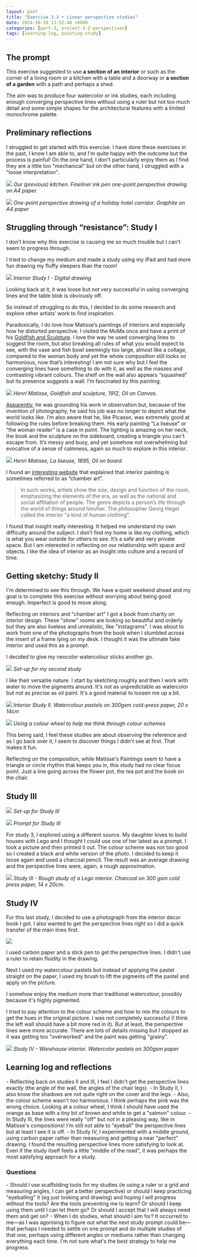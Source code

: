 ```yaml
---
layout: post
title: "Exercise 3.3 • Linear perspective studies"
date: 2024-10-20 13:52:40 +0000
categories: [part-3, project-3-2-perspectives]
tags: [learning-log, painting-study]
---
```


## The prompt
<!-- /wp:heading --><!-- wp:paragraph -->

This exercise suggested to use **a section of an interior** or such as the corner of a living room or a kitchen with a table and a doorway or **a section of a garden** with a path and perhaps a shed.

<!-- /wp:paragraph --><!-- wp:paragraph -->

The aim was to produce four watercolor or ink studies, each including enough converging perspective lines without using a ruler but not too much detail and some simple shapes for the architectural features with a limited monochrome palette.

<!-- /wp:paragraph --><!-- wp:heading {"className":"wp-block-heading"} -->
## Preliminary reflections
<!-- /wp:heading --><!-- wp:paragraph -->

I struggled to get started with this exercise. I have done these exercises in the past, I know I am able to, and I'm quite happy with the outcome but the process is painful! On the one hand, I don't particularly enjoy them as I find they are a little too "mechanical" but on the other hand, I struggled with a "loose interpretation".

<!-- /wp:paragraph --><!-- wp:columns -->
<!-- wp:column {"width":"100%"} -->
<!-- wp:columns -->
<!-- wp:column {"verticalAlignment":"center"} -->
<!-- wp:image {"id":1091,"sizeSlug":"full","linkDestination":"media"} -->
[![](https://spaces.oca.ac.uk/gaellelog/wp-content/uploads/sites/5355/2024/09/IMG_3167.jpeg)](https://spaces.oca.ac.uk/gaellelog/wp-content/uploads/sites/5355/2024/09/IMG_3167.jpeg)
_Our (previous) kitchen. Fineliner ink pen one-point perspective drawing on A4 paper._
<!-- /wp:image -->
<!-- /wp:column --><!-- wp:column -->
<!-- wp:image {"id":1093,"sizeSlug":"full","linkDestination":"media"} -->
[![](https://spaces.oca.ac.uk/gaellelog/wp-content/uploads/sites/5355/2024/09/IMG_3972-1.jpeg)](https://spaces.oca.ac.uk/gaellelog/wp-content/uploads/sites/5355/2024/09/IMG_3972-1.jpeg)
_One-point perspective drawing of a holiday hotel corridor. Graphite on A4 paper_
<!-- /wp:image -->
<!-- /wp:column -->
<!-- /wp:columns -->
<!-- /wp:column -->
<!-- /wp:columns --><!-- wp:heading {"className":"wp-block-heading"} -->
## Struggling through “resistance”: Study I
<!-- /wp:heading --><!-- wp:paragraph -->

I don’t know why this exercise is causing me so much trouble but I can’t seem to progress through.

<!-- /wp:paragraph --><!-- wp:paragraph -->

I tried to change my medium and made a study using my iPad and had more fun drawing my fluffy sleepers than the room!

<!-- /wp:paragraph --><!-- wp:image {"id":1098,"sizeSlug":"large","linkDestination":"media"} -->
[![](https://spaces.oca.ac.uk/gaellelog/wp-content/uploads/sites/5355/2024/10/img_0113-1.jpg)](https://spaces.oca.ac.uk/gaellelog/wp-content/uploads/sites/5355/2024/10/img_0113-1.jpg)
_Interior Study I - Digital drawing_
<!-- /wp:image --><!-- wp:paragraph -->

Looking back at it, it was loose but not very successful in using converging lines and the table blob is obviously off.

<!-- /wp:paragraph --><!-- wp:paragraph -->

So instead of struggling to do this, I decided to do some research and explore other artists’ work to find inspiration.

<!-- /wp:paragraph --><!-- wp:paragraph -->

Paradoxically, I do love how Matisse’s paintings of interiors and especially how he distorted perspective. I visited the MoMa once and have a print of his [Goldfish and Sculpture](https://www.moma.org/collection/works/79117). I love the way he used converging lines to suggest the room, but also breaking all rules of what you would expect to see, with the vase and fish bowl seemingly too large, almost like a collage, compared to the woman body and yet the whole composition still looks so harmonious, now that’s interesting! I am not sure why but I feel the converging lines have something to do with it, as well as the masses and contrasting vibrant colours. The shelf on the wall also appears “squashed” but its presence suggests a wall. I’m fascinated by this painting.

<!-- /wp:paragraph --><!-- wp:image {"id":1100,"sizeSlug":"large"} -->
![](https://spaces.oca.ac.uk/gaellelog/wp-content/uploads/sites/5355/2024/10/img_0114-1.jpg)
_Henri Matisse, Goldfish and sculpture, 1912, Oil on Canvas._
<!-- /wp:image --><!-- wp:paragraph -->

[Apparently](https://www.moma.org/collection/works/79117), he was grounding his work in observation but, because of the invention of photography, he said his job was no longer to depict what the world looks like. I’m also aware that he, like Picasso, was extremely good at following the rules before breaking them. His early painting “La liseuse” or “the woman reader” is a case in point. The lighting is amazing on her neck, the book and the sculpture on the sideboard, creating a triangle you can't escape from. It’s messy and busy, and yet somehow not overwhelming but evocative of a sense of calmness, again so much to explore in this interior.

<!-- /wp:paragraph --><!-- wp:image {"id":1101,"sizeSlug":"large"} -->
![](https://spaces.oca.ac.uk/gaellelog/wp-content/uploads/sites/5355/2024/10/img_0115-1.jpg)
_Henri Matisse, La liseuse, 1895, Oil on board._
<!-- /wp:image --><!-- wp:paragraph -->

I found an [interesting website](https://arthive.com/genres/interior) that explained that interior painting is sometimes referred to as “chamber art”.

<!-- /wp:paragraph --><!-- wp:quote -->

> <!-- wp:paragraph -->
> 
> In such works, artists show the size, design and function of the room, emphasizing the elements of the era, as well as the national and social affiliation of people. The genre depicts a person’s life through the world of things around him/her. The philosopher Georg Hegel called the interior “a kind of human clothing”.
> 
> <!-- /wp:paragraph -->

<!-- /wp:quote --><!-- wp:paragraph -->

I found that insight really interesting. It helped me understand my own difficulty around the subject. I don’t find my home is like my clothing, which is what you wear outside for others to see. It’s a safe and very private space. But I am interested in reflecting on our relationship with space and objects. I like the idea of interior as an insight into culture and a record of time.

<!-- /wp:paragraph --><!-- wp:heading {"className":"wp-block-heading"} -->
## Getting sketchy: Study II
<!-- /wp:heading --><!-- wp:paragraph -->

I'm determined to see this through. We have a quiet weekend ahead and my goal is to complete this exercise without worrying about being good enough. Imperfect is good to move along.

<!-- /wp:paragraph --><!-- wp:paragraph -->

Reflecting on interiors and "chamber art" I got a book from charity on interior design. These "show" rooms are looking so beautiful and orderly but they are also liveless and unrealistic, like "instagrams". I was about to work from one of the photographs from the book when I stumbled across the insert of a frame lying on my desk. I thought it was the ultimate fake interior and used this as a prompt.

<!-- /wp:paragraph --><!-- wp:paragraph -->

I decided to give my neocolor watercolour sticks another go.

<!-- /wp:paragraph --><!-- wp:image {"id":1104,"sizeSlug":"large"} -->
![](https://spaces.oca.ac.uk/gaellelog/wp-content/uploads/sites/5355/2024/10/img_6766.jpg)
_Set-up for my second study_
<!-- /wp:image --><!-- wp:paragraph -->

I like their versatile nature. I start by sketching roughly and then I work with water to move the pigments around. It's not as unpredictable as watercolor but not as precise as oil paint. It's a good material to loosen me up a bit.

<!-- /wp:paragraph --><!-- wp:image {"id":1109,"sizeSlug":"large","linkDestination":"media"} -->
[![](https://spaces.oca.ac.uk/gaellelog/wp-content/uploads/sites/5355/2024/10/2024-10-19_110553-1.jpg)](https://spaces.oca.ac.uk/gaellelog/wp-content/uploads/sites/5355/2024/10/2024-10-19_110553-1.jpg)
_Interior Study II. Watercolour pastels on 300gsm cold-press paper, 20 x 14cm_
<!-- /wp:image --><!-- wp:image {"id":1110,"sizeSlug":"large"} -->
![](https://spaces.oca.ac.uk/gaellelog/wp-content/uploads/sites/5355/2024/10/businesscard_2024-10-19_122234-1.jpg)
_Using a colour wheel to help me think through colour schemes_
<!-- /wp:image --><!-- wp:paragraph -->

This being said, I feel these studies are about observing the reference and as I go back over it, I seem to discover things I didn't see at first. That makes it fun.

<!-- /wp:paragraph --><!-- wp:paragraph -->

Reflecting on the composition, while Matisse's Paintings seem to have a triangle or circle rhythm that keeps you in, this study had no clear focus point. Just a line going across the flower pot, the tea pot and the book on the chair.

<!-- /wp:paragraph --><!-- wp:heading {"className":"wp-block-heading"} -->
## Study III
<!-- /wp:heading --><!-- wp:columns -->
<!-- wp:column -->
<!-- wp:image {"align":"center","id":1114,"sizeSlug":"full","linkDestination":"none"} -->
![](https://spaces.oca.ac.uk/gaellelog/wp-content/uploads/sites/5355/2024/10/IMG_6792-1-scaled.jpeg)
_Set-up for Study III_
<!-- /wp:image -->
<!-- /wp:column --><!-- wp:column -->
<!-- wp:image {"align":"center","id":1118,"sizeSlug":"full","linkDestination":"none"} -->
![](https://spaces.oca.ac.uk/gaellelog/wp-content/uploads/sites/5355/2024/10/IMG_6769-1-scaled.jpeg)
_Prompt for Study III_
<!-- /wp:image -->
<!-- /wp:column -->
<!-- /wp:columns --><!-- wp:paragraph -->

For study 3, I explored using a different source. My daughter loves to build houses with Lego and I thought I could use one of her latest as a prompt. I took a picture and then printed it out. The colour scheme was not too good so I created a black and white version of the photo. I decided to keep it loose again and used a charcoal pencil. The result was an average drawing and the perspective lines were, again, a rough approximation.

<!-- /wp:paragraph --><!-- wp:columns -->
<!-- wp:column {"width":"100%"} -->
<!-- wp:image {"id":1115,"sizeSlug":"full","linkDestination":"media"} -->
[![](https://spaces.oca.ac.uk/gaellelog/wp-content/uploads/sites/5355/2024/10/2024-10-20_104438-scaled.jpg)](https://spaces.oca.ac.uk/gaellelog/wp-content/uploads/sites/5355/2024/10/2024-10-20_104438-scaled.jpg)
_Study III - Rough study of a Lego interior. Charcoal on 300 gsm cold press paper, 14 x 20cm._
<!-- /wp:image -->
<!-- /wp:column -->
<!-- /wp:columns --><!-- wp:heading -->
## Study IV
<!-- /wp:heading --><!-- wp:paragraph -->

For this last study, I decided to use a photograph from the interior decor book I got. I also wanted to get the perspective lines right so I did a quick transfer of the main lines first.

<!-- /wp:paragraph --><!-- wp:columns -->
<!-- wp:column -->
<!-- wp:image {"id":1119,"sizeSlug":"full","linkDestination":"none"} -->
![](https://spaces.oca.ac.uk/gaellelog/wp-content/uploads/sites/5355/2024/10/IMG_6795-scaled.jpeg)
<!-- /wp:image -->
<!-- /wp:column --><!-- wp:column -->
<!-- wp:paragraph -->

I used carbon paper and a stick pen to get the perspective lines. I didn't use a ruler to retain fluidity in the drawing.

<!-- /wp:paragraph --><!-- wp:paragraph -->

Next I used my watercolour pastels but instead of applying the pastel straight on the paper, I used my brush to lift the pigments off the pastel and apply on the picture.

<!-- /wp:paragraph --><!-- wp:paragraph -->

I somehow enjoy the medium more than traditional watercolour, possibly because it's highly pigmented.

<!-- /wp:paragraph -->
<!-- /wp:column -->
<!-- /wp:columns --><!-- wp:paragraph -->

I tried to pay attention to the colour scheme and how to mix the colours to get the hues in the original picture. I was not completely successful (I think the left wall should have a bit more red in it). But at least, the perspective lines were more accurate. There are lots of details missing but I stopped as it was getting too "overworked" and the paint was getting "grainy".

<!-- /wp:paragraph --><!-- wp:image {"id":1120,"sizeSlug":"full","linkDestination":"media"} -->
[![](https://spaces.oca.ac.uk/gaellelog/wp-content/uploads/sites/5355/2024/10/IMG_6796.jpeg)](https://spaces.oca.ac.uk/gaellelog/wp-content/uploads/sites/5355/2024/10/IMG_6796.jpeg)
_Study IV - Warehouse interior. Watercolor pastels on 300gsm paper_
<!-- /wp:image --><!-- wp:heading {"className":"wp-block-heading"} -->
## Learning log and reflections
<!-- /wp:heading --><!-- wp:list -->
<!-- wp:list-item -->- Reflecting back on studies II and III, I feel I didn't get the perspective lines exactly (the angle of the wall, the angles of the chair legs). 
<!-- /wp:list-item --><!-- wp:list-item -->- In Study II, I also know the shadows are not quite right on the cover and the legs. 
<!-- /wp:list-item --><!-- wp:list-item -->- Also, the colour scheme wasn't too harmonious. I think perhaps the pink was the wrong choice. Looking at a colour wheel, I think I should have used the orange as base with a tiny bit of brown and white to get a "salmon" colour. 
<!-- /wp:list-item --><!-- wp:list-item -->- In Study III, the lines were really "off" but not in a pleasing way, like in Matisse's compositions! I'm still not able to "eyeball" the perspective lines but at least I see it is off. 
<!-- /wp:list-item --><!-- wp:list-item -->- In Study IV, I experimented with a middle ground, using carbon paper rather than measuring and getting a near "perfect" drawing. I found the resulting perspective lines more satisfying to look at. Even if the study itself feels a little "middle of the road", it was perhaps the most satisfying approach for a study.
<!-- /wp:list-item -->
<!-- /wp:list --><!-- wp:heading {"level":3,"className":"wp-block-heading"} -->
### Questions
<!-- /wp:heading --><!-- wp:list {"className":"wp-block-list"} -->
<!-- wp:list-item -->- Should I use scaffolding tools for my studies (ie using a ruler or a grid and measuring angles, I can get a better perspective) or should I keep practicing "eyeballing" it (eg just looking and drawing) and hoping I will progress without the tools? Are the tools preventing me to learn? Or should I keep using them until I can let them go? Or should I accept that I will always need them and get on?
<!-- /wp:list-item --><!-- wp:list-item -->- When I do studies, what should I aim for? It occurred to me—as I was agonising to figure out what the next study prompt could be—that perhaps I needed to settle on one prompt and do multiple studies of that one, perhaps using different angles or mediums rather than changing everything each time. I'm not sure what's the best strategy to help me progress.
<!-- /wp:list-item -->
<!-- /wp:list --><!-- wp:paragraph -->

<!-- /wp:paragraph -->